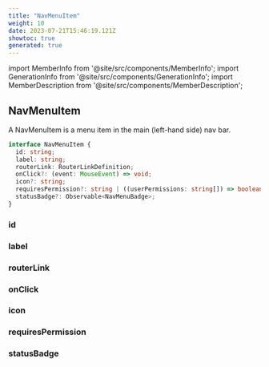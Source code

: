 ```yaml
---
title: "NavMenuItem"
weight: 10
date: 2023-07-21T15:46:19.121Z
showtoc: true
generated: true
---
```

<!-- This file was generated from the Vendure source. Do not modify. Instead, re-run the "docs:build" script -->
import MemberInfo from '@site/src/components/MemberInfo';
import GenerationInfo from '@site/src/components/GenerationInfo';
import MemberDescription from '@site/src/components/MemberDescription';


## NavMenuItem

<GenerationInfo sourceFile="packages/admin-ui/src/lib/core/src/providers/nav-builder/nav-builder-types.ts" sourceLine="36" packageName="@vendure/admin-ui" />

A NavMenuItem is a menu item in the main (left-hand side) nav
bar.

```ts title="Signature"
interface NavMenuItem {
  id: string;
  label: string;
  routerLink: RouterLinkDefinition;
  onClick?: (event: MouseEvent) => void;
  icon?: string;
  requiresPermission?: string | ((userPermissions: string[]) => boolean);
  statusBadge?: Observable<NavMenuBadge>;
}
```

<div className="members-wrapper">

### id

<MemberInfo kind="property" type="string"   />


### label

<MemberInfo kind="property" type="string"   />


### routerLink

<MemberInfo kind="property" type="RouterLinkDefinition"   />


### onClick

<MemberInfo kind="property" type="(event: MouseEvent) =&#62; void"   />


### icon

<MemberInfo kind="property" type="string"   />


### requiresPermission

<MemberInfo kind="property" type="string | ((userPermissions: string[]) =&#62; boolean)"   />


### statusBadge

<MemberInfo kind="property" type="Observable&#60;<a href='/reference/admin-ui-api/nav-menu/navigation-types#navmenubadge'>NavMenuBadge</a>&#62;"   />




</div>
